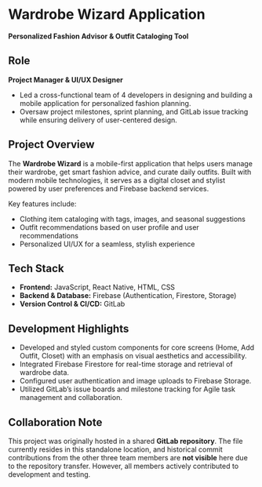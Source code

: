 # Wardrobe Wizard Application  
**Personalized Fashion Advisor & Outfit Cataloging Tool**

## Role  
**Project Manager & UI/UX Designer**

- Led a cross-functional team of 4 developers in designing and building a mobile application for personalized fashion planning.
- Oversaw project milestones, sprint planning, and GitLab issue tracking while ensuring delivery of user-centered design.

## Project Overview  
The **Wardrobe Wizard** is a mobile-first application that helps users manage their wardrobe, get smart fashion advice, and curate daily outfits. Built with modern mobile technologies, it serves as a digital closet and stylist powered by user preferences and Firebase backend services.

Key features include:
- Clothing item cataloging with tags, images, and seasonal suggestions
- Outfit recommendations based on user profile and user recommendations
- Personalized UI/UX for a seamless, stylish experience

## Tech Stack  
- **Frontend:** JavaScript, React Native, HTML, CSS  
- **Backend & Database:** Firebase (Authentication, Firestore, Storage)  
- **Version Control & CI/CD:** GitLab  

## Development Highlights  
- Developed and styled custom components for core screens (Home, Add Outfit, Closet) with an emphasis on visual aesthetics and accessibility.
- Integrated Firebase Firestore for real-time storage and retrieval of wardrobe data.
- Configured user authentication and image uploads to Firebase Storage.
- Utilized GitLab’s issue boards and milestone tracking for Agile task management and collaboration.

## Collaboration Note  
This project was originally hosted in a shared **GitLab repository**. The file currently resides in this standalone location, and historical commit contributions from the other three team members are **not visible** here due to the repository transfer. However, all members actively contributed to development and testing. 

